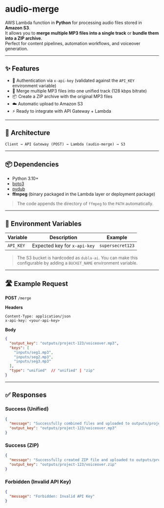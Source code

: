 # audio-merge

AWS Lambda function in **Python** for processing audio files stored in **Amazon S3**.  
It allows you to **merge multiple MP3 files into a single track** or **bundle them into a ZIP archive**.  
Perfect for content pipelines, automation workflows, and voiceover generation.

---

## ✨ Features
- 🔑 Authentication via `x-api-key` (validated against the `API_KEY` environment variable)
- 🎵 Merge multiple MP3 files into one unified track (128 kbps bitrate)
- 📦 Create a ZIP archive with the original MP3 files
- ☁️ Automatic upload to Amazon S3
- ⚡ Ready to integrate with API Gateway + Lambda

---

## 🧱 Architecture
```
Client → API Gateway (POST) → Lambda (audio-merge) → S3
```

---

## 📦 Dependencies
- Python 3.10+
- [boto3](https://boto3.amazonaws.com/)
- [pydub](https://github.com/jiaaro/pydub)
- **ffmpeg** (binary packaged in the Lambda layer or deployment package)

> The code appends the directory of `ffmpeg` to the `PATH` automatically.

---

## 🔐 Environment Variables
| Variable   | Description                     | Example         |
|------------|---------------------------------|-----------------|
| `API_KEY`  | Expected key for `x-api-key`    | `supersecret123` |

> The S3 bucket is hardcoded as `dubla-ai`. You can make this configurable by adding a `BUCKET_NAME` environment variable.

---

## 🛣️ Example Request
**POST** `/merge`  

**Headers**
```http
Content-Type: application/json
x-api-key: <your-api-key>
```

**Body**
```json
{
  "output_key": "outputs/project-123/voiceover.mp3",
  "keys": [
    "inputs/seg1.mp3",
    "inputs/seg2.mp3",
    "inputs/seg3.mp3"
  ],
  "type": "unified"  // "unified" | "zip"
}
```

---

## ✅ Responses
### Success (Unified)
```json
{
  "message": "Successfully combined files and uploaded to outputs/project-123/voiceover.mp3",
  "output_key": "outputs/project-123/voiceover.mp3"
}
```

### Success (ZIP)
```json
{
  "message": "Successfully created ZIP file and uploaded to outputs/project-123/voiceover.zip",
  "output_key": "outputs/project-123/voiceover.zip"
}
```

### Forbidden (Invalid API Key)
```json
{
  "message": "Forbidden: Invalid API Key"
}
```
